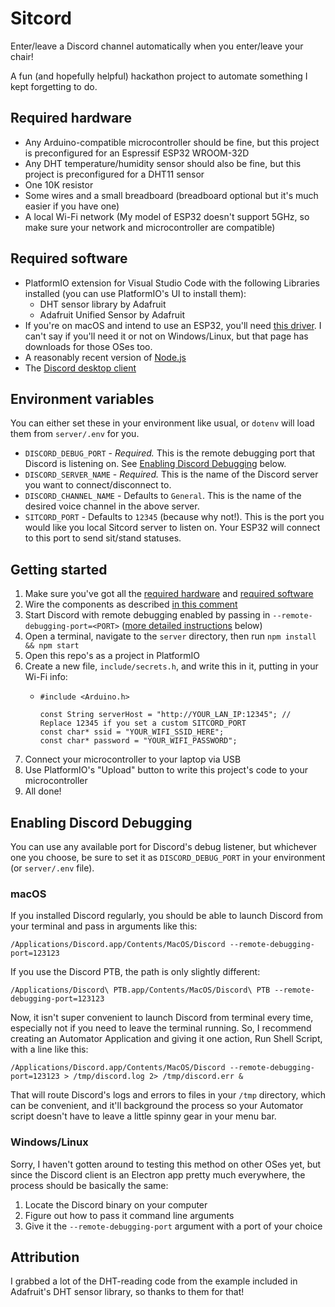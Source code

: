 Sitcord
===

Enter/leave a Discord channel automatically when you enter/leave your chair!

A fun (and hopefully helpful) hackathon project to automate something I kept forgetting to do.


## Required hardware

 - Any Arduino-compatible microcontroller should be fine, but this project is preconfigured for an Espressif ESP32 WROOM-32D
 - Any DHT temperature/humidity sensor should also be fine, but this project is preconfigured for a DHT11 sensor
 - One 10K resistor
 - Some wires and a small breadboard (breadboard optional but it's much easier if you have one)
 - A local Wi-Fi network (My model of ESP32 doesn't support 5GHz, so make sure your network and microcontroller are compatible)


## Required software

 - PlatformIO extension for Visual Studio Code with the following Libraries installed (you can use PlatformIO's UI to install them):
   - DHT sensor library by Adafruit
   - Adafruit Unified Sensor by Adafruit
 - If you're on macOS and intend to use an ESP32, you'll need [this driver](https://www.silabs.com/products/development-tools/software/usb-to-uart-bridge-vcp-drivers). I can't say if you'll need it or not on Windows/Linux, but that page has downloads for those OSes too.
 - A reasonably recent version of [Node.js](https://nodejs.org/en/)
 - The [Discord desktop client](https://discordapp.com/download)


## Environment variables

You can either set these in your environment like usual, or `dotenv` will load them from `server/.env` for you.
 - `DISCORD_DEBUG_PORT` - *Required.* This is the remote debugging port that Discord is listening on. See [Enabling Discord Debugging](#enabling-discord-debugging) below.
 - `DISCORD_SERVER_NAME` - *Required.* This is the name of the Discord server you want to connect/disconnect to.
 - `DISCORD_CHANNEL_NAME` - Defaults to `General`. This is the name of the desired voice channel in the above server.
 - `SITCORD_PORT` - Defaults to `12345` (because why not!). This is the port you would like you local Sitcord server to listen on. Your ESP32 will connect to this port to send sit/stand statuses.


## Getting started

1. Make sure you've got all the [required hardware](#required-hardware) and [required software](#required-software)
1. Wire the components as described [in this comment](https://github.com/jming422/sitcord/blob/3cb9d12a4f331b675bfbd0cc6f73ea3e224be44e/src/main.cpp#L19-L24)
1. Start Discord with remote debugging enabled by passing in `--remote-debugging-port=<PORT>` ([more detailed instructions](#enabling-discord-debugging) below)
1. Open a terminal, navigate to the `server` directory, then run `npm install && npm start`
1. Open this repo's as a project in PlatformIO
1. Create a new file, `include/secrets.h`, and write this in it, putting in your Wi-Fi info:
    - ```
      #include <Arduino.h>
      
      const String serverHost = "http://YOUR_LAN_IP:12345"; // Replace 12345 if you set a custom SITCORD_PORT
      const char* ssid = "YOUR_WIFI_SSID_HERE";
      const char* password = "YOUR_WIFI_PASSWORD";
      ```
1. Connect your microcontroller to your laptop via USB
1. Use PlatformIO's "Upload" button to write this project's code to your microcontroller
1. All done!


## Enabling Discord Debugging

You can use any available port for Discord's debug listener, but whichever one you choose, be sure to set it as `DISCORD_DEBUG_PORT` in your environment (or `server/.env` file).

### macOS
If you installed Discord regularly, you should be able to launch Discord from your terminal and pass in arguments like this:
```
/Applications/Discord.app/Contents/MacOS/Discord --remote-debugging-port=123123
```
If you use the Discord PTB, the path is only slightly different:
```
/Applications/Discord\ PTB.app/Contents/MacOS/Discord\ PTB --remote-debugging-port=123123
```

Now, it isn't super convenient to launch Discord from terminal every time, especially not if you need to leave the terminal running. So, I recommend creating an Automator Application and giving it one action, Run Shell Script, with a line like this:
```
/Applications/Discord.app/Contents/MacOS/Discord --remote-debugging-port=123123 > /tmp/discord.log 2> /tmp/discord.err &
```
That will route Discord's logs and errors to files in your `/tmp` directory, which can be convenient, and it'll background the process so your Automator script doesn't have to leave a little spinny gear in your menu bar.

### Windows/Linux
Sorry, I haven't gotten around to testing this method on other OSes yet, but since the Discord client is an Electron app pretty much everywhere, the process should be basically the same:
1. Locate the Discord binary on your computer
1. Figure out how to pass it command line arguments
1. Give it the `--remote-debugging-port` argument with a port of your choice


## Attribution

I grabbed a lot of the DHT-reading code from the example included in Adafruit's DHT sensor library, so thanks to them for that!
